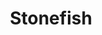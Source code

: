 ---
templateKey: blog-post
featuredpost: false
featuredimage: /assets/Stonefish.png
title: Stonefish
description: Fish~Pole
testfield: 316
---